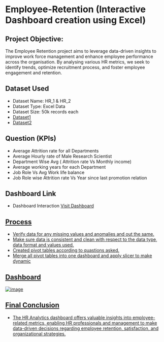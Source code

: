 # Employee-Retention (Interactive Dashboard creation using Excel)
## Project Objective:
The Employee Retention project aims to leverage data-driven insights to improve work force management and enhance employee performance across the organisation. By analysing various HR metrics, we seek to identify trends, optimize recruitment process, and foster employee engagement and retention.

## Dataset Used
- Dataset Name: HR_1 & HR_2
- Dataset Type: Excel Data
- Dataset Size: 50k records each
- <a href="https://github.com/akankshashinde-14/Project/blob/main/HR_1.xlsx">Dataset1<a>
- <a href="https://github.com/akankshashinde-14/Project/blob/main/HR_2.xlsx">Dataset2<a>

## Question (KPIs)
- Average Attrition rate for all Departments
- Average Hourly rate of Male Research Scientist
- Department Wise Avg ( Attrition rate Vs Monthly income)
- Average working years for each Department
- Job Role Vs Avg Work life balance
- Job Role wise Attrition rate Vs Year since last promotion relation

## Dashboard Link
- Dashboard Interaction <a href="https://github.com/akankshashinde-14/Project/blob/main/Image1.jpg">Visit Dashboard

## Process
- Verify data for any missing values and anomalies and out the same.
- Make sure data is consistent and clean with respect to the data type, data format and values used.
-	Created pivot tables according to quastions asked.
-	Merge all pivot tables into one dashboard and apply slicer to make dynamic

## Dashboard
![image](https://github.com/user-attachments/assets/2c6ab52b-0be6-4818-bab7-a64504a89b6e)

## Final Conclusion
- The HR Analytics dashboard offers valuable insights into employee-related metrics, enabling HR professionals and management to make data-driven decisions regarding employee retention, satisfaction, and organizational strategies.
